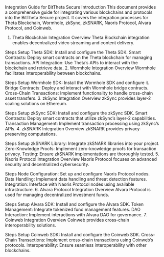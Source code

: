 Integration Guide for BitTheta Secure
Introduction
This document provides a comprehensive guide for integrating various blockchains and protocols into the BitTheta Secure project. It covers the integration processes for Theta Blockchain, Wormhole, zkSync, zkSNARK, Naoris Protocol, Alvara Protocol, and Coinweb.

1. Theta Blockchain Integration
Overview
Theta Blockchain integration enables decentralized video streaming and content delivery.

Steps
Setup Theta SDK: Install and configure the Theta SDK.
Smart Contracts: Deploy smart contracts on the Theta blockchain for managing transactions.
API Integration: Use Theta’s APIs to interact with the blockchain and retrieve data.
2. Wormhole Integration
Overview
Wormhole facilitates interoperability between blockchains.

Steps
Setup Wormhole SDK: Install the Wormhole SDK and configure it.
Bridge Contracts: Deploy and interact with Wormhole bridge contracts.
Cross-Chain Transactions: Implement functionality to handle cross-chain asset transfers.
3. zkSync Integration
Overview
zkSync provides layer-2 scaling solutions on Ethereum.

Steps
Setup zkSync SDK: Install and configure the zkSync SDK.
Smart Contracts: Deploy smart contracts that utilize zkSync’s layer-2 capabilities.
Transaction Management: Implement transaction processing using zkSync’s APIs.
4. zkSNARK Integration
Overview
zkSNARK provides privacy-preserving computations.

Steps
Setup zkSNARK Library: Integrate zkSNARK libraries into your project.
Zero-Knowledge Proofs: Implement zero-knowledge proofs for transaction privacy.
Testing: Ensure zkSNARK implementations are thoroughly tested.
5. Naoris Protocol Integration
Overview
Naoris Protocol focuses on advanced security and decentralized cybersecurity.

Steps
Node Configuration: Set up and configure Naoris Protocol nodes.
Data Handling: Implement data handling and threat detection features.
Integration: Interface with Naoris Protocol nodes using available infrastructure.
6. Alvara Protocol Integration
Overview
Alvara Protocol is used for managing decentralized investment funds.

Steps
Setup Alvara SDK: Install and configure the Alvara SDK.
Token Management: Integrate tokenized fund management features.
DAO Interaction: Implement interactions with Alvara DAO for governance.
7. Coinweb Integration
Overview
Coinweb provides cross-chain interoperability solutions.

Steps
Setup Coinweb SDK: Install and configure the Coinweb SDK.
Cross-Chain Transactions: Implement cross-chain transactions using Coinweb’s protocols.
Interoperability: Ensure seamless interoperability with other blockchains.